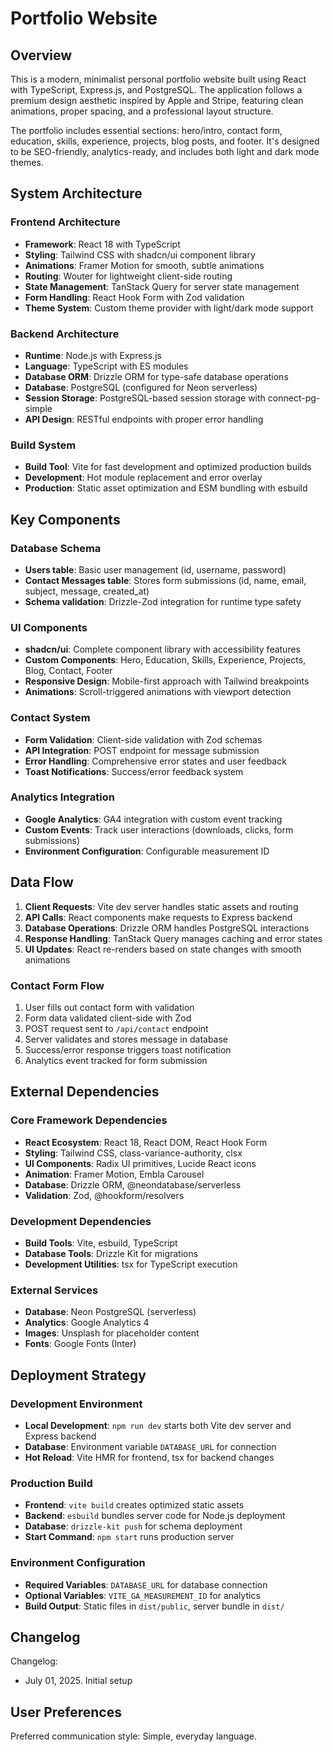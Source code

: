 # Portfolio Website

## Overview

This is a modern, minimalist personal portfolio website built using React with TypeScript, Express.js, and PostgreSQL. The application follows a premium design aesthetic inspired by Apple and Stripe, featuring clean animations, proper spacing, and a professional layout structure.

The portfolio includes essential sections: hero/intro, contact form, education, skills, experience, projects, blog posts, and footer. It's designed to be SEO-friendly, analytics-ready, and includes both light and dark mode themes.

## System Architecture

### Frontend Architecture
- **Framework**: React 18 with TypeScript
- **Styling**: Tailwind CSS with shadcn/ui component library
- **Animations**: Framer Motion for smooth, subtle animations
- **Routing**: Wouter for lightweight client-side routing
- **State Management**: TanStack Query for server state management
- **Form Handling**: React Hook Form with Zod validation
- **Theme System**: Custom theme provider with light/dark mode support

### Backend Architecture
- **Runtime**: Node.js with Express.js
- **Language**: TypeScript with ES modules
- **Database ORM**: Drizzle ORM for type-safe database operations
- **Database**: PostgreSQL (configured for Neon serverless)
- **Session Storage**: PostgreSQL-based session storage with connect-pg-simple
- **API Design**: RESTful endpoints with proper error handling

### Build System
- **Build Tool**: Vite for fast development and optimized production builds
- **Development**: Hot module replacement and error overlay
- **Production**: Static asset optimization and ESM bundling with esbuild

## Key Components

### Database Schema
- **Users table**: Basic user management (id, username, password)
- **Contact Messages table**: Stores form submissions (id, name, email, subject, message, created_at)
- **Schema validation**: Drizzle-Zod integration for runtime type safety

### UI Components
- **shadcn/ui**: Complete component library with accessibility features
- **Custom Components**: Hero, Education, Skills, Experience, Projects, Blog, Contact, Footer
- **Responsive Design**: Mobile-first approach with Tailwind breakpoints
- **Animations**: Scroll-triggered animations with viewport detection

### Contact System
- **Form Validation**: Client-side validation with Zod schemas
- **API Integration**: POST endpoint for message submission
- **Error Handling**: Comprehensive error states and user feedback
- **Toast Notifications**: Success/error feedback system

### Analytics Integration
- **Google Analytics**: GA4 integration with custom event tracking
- **Custom Events**: Track user interactions (downloads, clicks, form submissions)
- **Environment Configuration**: Configurable measurement ID

## Data Flow

1. **Client Requests**: Vite dev server handles static assets and routing
2. **API Calls**: React components make requests to Express backend
3. **Database Operations**: Drizzle ORM handles PostgreSQL interactions
4. **Response Handling**: TanStack Query manages caching and error states
5. **UI Updates**: React re-renders based on state changes with smooth animations

### Contact Form Flow
1. User fills out contact form with validation
2. Form data validated client-side with Zod
3. POST request sent to `/api/contact` endpoint
4. Server validates and stores message in database
5. Success/error response triggers toast notification
6. Analytics event tracked for form submission

## External Dependencies

### Core Framework Dependencies
- **React Ecosystem**: React 18, React DOM, React Hook Form
- **Styling**: Tailwind CSS, class-variance-authority, clsx
- **UI Components**: Radix UI primitives, Lucide React icons
- **Animation**: Framer Motion, Embla Carousel
- **Database**: Drizzle ORM, @neondatabase/serverless
- **Validation**: Zod, @hookform/resolvers

### Development Dependencies
- **Build Tools**: Vite, esbuild, TypeScript
- **Database Tools**: Drizzle Kit for migrations
- **Development Utilities**: tsx for TypeScript execution

### External Services
- **Database**: Neon PostgreSQL (serverless)
- **Analytics**: Google Analytics 4
- **Images**: Unsplash for placeholder content
- **Fonts**: Google Fonts (Inter)

## Deployment Strategy

### Development Environment
- **Local Development**: `npm run dev` starts both Vite dev server and Express backend
- **Database**: Environment variable `DATABASE_URL` for connection
- **Hot Reload**: Vite HMR for frontend, tsx for backend changes

### Production Build
- **Frontend**: `vite build` creates optimized static assets
- **Backend**: `esbuild` bundles server code for Node.js deployment
- **Database**: `drizzle-kit push` for schema deployment
- **Start Command**: `npm start` runs production server

### Environment Configuration
- **Required Variables**: `DATABASE_URL` for database connection
- **Optional Variables**: `VITE_GA_MEASUREMENT_ID` for analytics
- **Build Output**: Static files in `dist/public`, server bundle in `dist/`

## Changelog

Changelog:
- July 01, 2025. Initial setup

## User Preferences

Preferred communication style: Simple, everyday language.